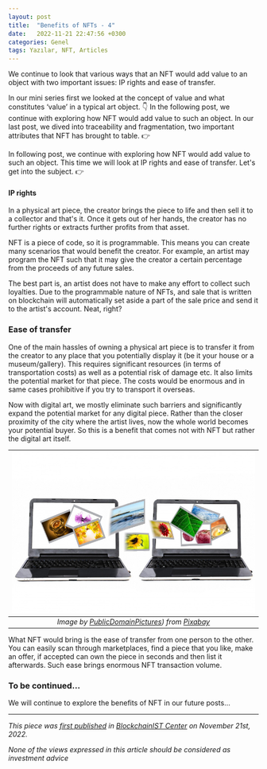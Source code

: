 ```yaml
---
layout: post
title:  "Benefits of NFTs - 4"
date:   2022-11-21 22:47:56 +0300
categories: Genel
tags: Yazılar, NFT, Articles
---
```


We continue to look that various ways that an NFT would add value to an object with two important issues: IP rights and ease of transfer. 

In our mini series first we looked at the concept of value and what constitutes ‘value’ in a typical art object. 👇 In the following post, we continue with exploring how NFT would add value to such an object. In our last post, we dived into traceability and fragmentation, two important attributes that NFT has brought to table. 👉

In following post, we continue with exploring how NFT would add value to such an object. This time we will look at IP rights and ease of transfer. Let's get into the subject.  👉


#### IP rights 
In a physical art piece, the creator brings the piece to life and then sell it to a collector and that's it. Once it gets out of her hands, the creator has no further rights or extracts further profits from that asset.

NFT is a piece of code, so it is programmable. This means you can create many scenarios that would benefit the creator. For example, an artist may program the NFT such that it may give the creator a certain percentage from the proceeds of any future sales.

The best part is, an artist does not have to make any effort to collect such loyalties. Due to the programmable nature of NFTs, and sale that is written on blockchain will automatically set aside a part of the sale price and send it to the artist's account. Neat, right?

### Ease of transfer
One of the main hassles of owning a physical art piece is to transfer it from the creator to any place that you potentially display it (be it your house or a museum/gallery). This requires significant resources (in terms of transportation costs) as well as a potential risk of damage etc. It also limits the potential market for that piece. The costs would be enormous and in same cases prohibitive if you try to transport it overseas.

Now with digital art, we mostly eliminate such barriers and significantly expand the potential market for any digital piece. Rather than the closer proximity of the city where the artist lives, now the whole world becomes your potential buyer. So this is a benefit that comes not with NFT but rather the digital art itself.

| ![photos](/assets/photos-315170_800.jpg)|
|:--:| 
| *Image by [PublicDomainPictures](https://pixabay.com/users/publicdomainpictures-14/)) from [Pixabay](https://pixabay.com/)*|

What NFT would bring is the ease of transfer from one person to the other. You can easily scan through marketplaces, find a piece that you like, make an offer, if accepted can own the piece in seconds and then list it afterwards. Such ease brings enormous NFT transaction volume. 

### To be continued…
We will continue to explore the benefits of NFT in our future posts... 

---
*This piece was [first published]() in [BlockchainIST Center](https://medium.com/blockchainist-center) on November 21st, 2022.*

*None of the views expressed in this article should be considered as investment advice*
